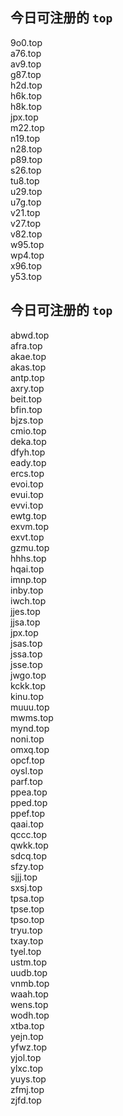 
## 今日可注册的 `top`
>
9o0.top   
a76.top   
av9.top   
g87.top   
h2d.top   
h6k.top   
h8k.top   
jpx.top   
m22.top   
n19.top   
n28.top   
p89.top   
s26.top   
tu8.top   
u29.top   
u7g.top   
v21.top   
v27.top   
v82.top   
w95.top   
wp4.top   
x96.top   
y53.top   


## 今日可注册的 `top`
>
abwd.top   
afra.top   
akae.top   
akas.top   
antp.top   
axry.top   
beit.top   
bfin.top   
bjzs.top   
cmio.top   
deka.top   
dfyh.top   
eady.top   
ercs.top   
evoi.top   
evui.top   
evvi.top   
ewtg.top   
exvm.top   
exvt.top   
gzmu.top   
hhhs.top   
hqai.top   
imnp.top   
inby.top   
iwch.top   
jjes.top   
jjsa.top   
jpx.top   
jsas.top   
jssa.top   
jsse.top   
jwgo.top   
kckk.top   
kinu.top   
muuu.top   
mwms.top   
mynd.top   
noni.top   
omxq.top   
opcf.top   
oysl.top   
parf.top   
ppea.top   
pped.top   
ppef.top   
qaai.top   
qccc.top   
qwkk.top   
sdcq.top   
sfzy.top   
sjjj.top   
sxsj.top   
tpsa.top   
tpse.top   
tpso.top   
tryu.top   
txay.top   
tyel.top   
ustm.top   
uudb.top   
vnmb.top   
waah.top   
wens.top   
wodh.top   
xtba.top   
yejn.top   
yfwz.top   
yjol.top   
ylxc.top   
yuys.top   
zfmj.top   
zjfd.top   


